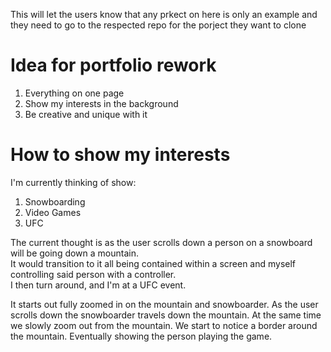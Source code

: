 This will let the users know that any prkect on here is only an example and they need to go to the respected repo for the porject they want to clone

# Idea for portfolio rework
1. Everything on one page
2. Show my interests in the background
3. Be creative and unique with it

# How to show my interests
I'm currently thinking of show:
1. Snowboarding
2. Video Games
3. UFC

The current thought is as the user scrolls down a person on a snowboard will be going down a mountain.  
It would transition to it all being contained within a screen and myself controlling said person with a controller.  
I then turn around, and I'm at a UFC event.

It starts out fully zoomed in on the mountain and snowboarder. As the user scrolls down the snowboarder travels down the mountain.
At the same time we slowly zoom out from the mountain. We start to notice a border around the mountain. Eventually showing
the person playing the game.